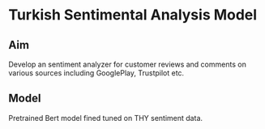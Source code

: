 # Turkish Sentimental Analysis Model

## Aim
Develop an sentiment analyzer for customer reviews and comments on various sources including GooglePlay, Trustpilot etc.

## Model
Pretrained Bert model fined tuned on THY sentiment data.
